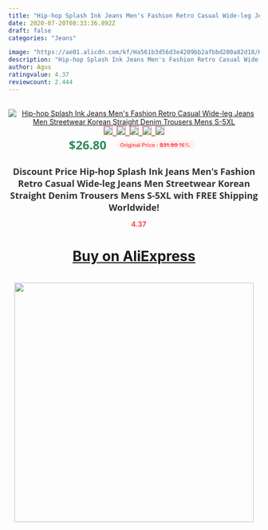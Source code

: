 ```yaml
---
title: "Hip-hop Splash Ink Jeans Men's Fashion Retro Casual Wide-leg Jeans Men Streetwear Korean Straight Denim Trousers Mens S-5XL"
date: 2020-07-20T08:33:36.892Z
draft: false
categories: "Jeans"

image: "https://ae01.alicdn.com/kf/Ha561b3d56d3e4209bb2afbbd280a82d18/Hip-hop-Splash-Ink-Jeans-Men-s-Fashion-Retro-Casual-Wide-leg-Jeans-Men-Streetwear-Korean.jpg"
description: "Hip-hop Splash Ink Jeans Men's Fashion Retro Casual Wide-leg Jeans Men Streetwear Korean Straight Denim Trousers Mens S-5XL"
author: Agus
ratingvalue: 4.37
reviewcount: 2.444
---
```

<br>
<div style="text-align: center;">
<a href="https://s.click.aliexpress.com/e/_A31mhJ" target="_blank" rel="nofollow noopener noreferrer"><img alt="Hip-hop Splash Ink Jeans Men's Fashion Retro Casual Wide-leg Jeans Men Streetwear Korean Straight Denim Trousers Mens S-5XL" class="magnifier-image" src="https://ae01.alicdn.com/kf/Ha561b3d56d3e4209bb2afbbd280a82d18/Hip-hop-Splash-Ink-Jeans-Men-s-Fashion-Retro-Casual-Wide-leg-Jeans-Men-Streetwear-Korean.jpg_640x640.jpg">
<br>
<img style="border:1px solid salmon" src="https://ae01.alicdn.com/kf/Ha561b3d56d3e4209bb2afbbd280a82d18/Hip-hop-Splash-Ink-Jeans-Men-s-Fashion-Retro-Casual-Wide-leg-Jeans-Men-Streetwear-Korean.jpg_120x120.jpg">&nbsp;&nbsp;<img style="border:1px solid salmon" src="https://ae01.alicdn.com/kf/H92c4a4c73cd1464381bf329514ea05e9p/Hip-hop-Splash-Ink-Jeans-Men-s-Fashion-Retro-Casual-Wide-leg-Jeans-Men-Streetwear-Korean.jpg_120x120.jpg">&nbsp;&nbsp;<img style="border:1px solid salmon" src="https://ae01.alicdn.com/kf/H9176aa7ec9e647439e98c528308149ed8/Hip-hop-Splash-Ink-Jeans-Men-s-Fashion-Retro-Casual-Wide-leg-Jeans-Men-Streetwear-Korean.jpg_120x120.jpg">&nbsp;&nbsp;<img style="border:1px solid salmon" src="https://ae01.alicdn.com/kf/Hc4c958591d2b4973b190478a4fb8cf0bp/Hip-hop-Splash-Ink-Jeans-Men-s-Fashion-Retro-Casual-Wide-leg-Jeans-Men-Streetwear-Korean.jpg_120x120.jpg">&nbsp;&nbsp;<img style="border:1px solid salmon" src="https://ae01.alicdn.com/kf/H11be0ec1bc1146c28522481dfd133571j/Hip-hop-Splash-Ink-Jeans-Men-s-Fashion-Retro-Casual-Wide-leg-Jeans-Men-Streetwear-Korean.jpg_120x120.jpg"></a></div><br0>
<div style="text-align: center;"><span style="background-color: white; border: 0px; box-sizing: border-box; color: seagreen; display: inline-block; font-family: &quot;open sans&quot; , &quot;arial&quot; , &quot;helvetica&quot; , sans-serif , &quot;heiti&quot;; font-size: 24px; font-stretch: inherit; font-weight: 700; line-height: inherit; margin: 0px 10px 0px 0px; padding: 0px; vertical-align: middle;">$26.80 </span>
<span style="background: rgb(255 , 241 , 241); border-radius: 3px; border: 0px; box-sizing: border-box; color: #ff4747; display: inline-block; font-family: inherit; font-size: 12px; font-stretch: inherit; font-style: inherit; font-variant: inherit; font-weight: 600; line-height: inherit; margin: 0px; padding: 2px 5px; transform: scale(0.9); vertical-align: middle;">Original Price : <b style="text-decoration: line-through;">$31.90 </b> 16%&nbsp;&nbsp;</span></div>
<h1 style="color: #333333; display: inline-block; font-family: &quot;open sans&quot; , &quot;arial&quot; , &quot;helvetica&quot; , sans-serif , &quot;heiti&quot;; font-size: 18px; font-stretch: inherit; font-weight: 700; text-align: center;">Discount Price Hip-hop Splash Ink Jeans Men's Fashion Retro Casual Wide-leg Jeans Men Streetwear Korean Straight Denim Trousers Mens S-5XL with FREE Shipping Worldwide!</h1>
<div style="color: #ff4747; text-align: center;">
<img src="https://4.bp.blogspot.com/-M0ZcTcb-5uY/XleCXlxnR4I/AAAAAAAAAEc/OrjgMkXV1oMQFaCRZj5HQwOCBcu3w1FegCPcBGAYYCw/s1600/star.png" style="height: 15px;">&nbsp;<b>4.37</b></div>
<div class="button_cont" align="center"><a class="buynow_a" href="https://s.click.aliexpress.com/e/_A31mhJ" target="_blank" rel="nofollow noopener noreferrer"><H1>Buy on AliExpress</H1></a></div><br>
<div class="separator" style="clear: both; text-align: center;">
<img src="https://lh3.googleusercontent.com/-pTy5HemUv9M/XlePHvY0dAI/AAAAAAAAAE4/0nX5iRUoIWY8eMW9Dpxeirr157OZliDIgCLcBGAsYHQ/s1600/badge.gif" width="480">
</div>
